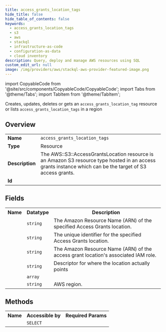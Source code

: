 ```yaml
---
title: access_grants_location_tags
hide_title: false
hide_table_of_contents: false
keywords:
  - access_grants_location_tags
  - s3
  - aws
  - stackql
  - infrastructure-as-code
  - configuration-as-data
  - cloud inventory
description: Query, deploy and manage AWS resources using SQL
custom_edit_url: null
image: /img/providers/aws/stackql-aws-provider-featured-image.png
---
```


import CopyableCode from '@site/src/components/CopyableCode/CopyableCode';
import Tabs from '@theme/Tabs';
import TabItem from '@theme/TabItem';

Creates, updates, deletes or gets an <code>access_grants_location_tag</code> resource or lists <code>access_grants_location_tags</code> in a region

## Overview
<table><tbody>
<tr><td><b>Name</b></td><td><code>access_grants_location_tags</code></td></tr>
<tr><td><b>Type</b></td><td>Resource</td></tr>
<tr><td><b>Description</b></td><td>The AWS::S3::AccessGrantsLocation resource is an Amazon S3 resource type hosted in an access grants instance which can be the target of S3 access grants.</td></tr>
<tr><td><b>Id</b></td><td><CopyableCode code="aws.s3.access_grants_location_tags" /></td></tr>
</tbody></table>

## Fields
<table><tbody><tr><th>Name</th><th>Datatype</th><th>Description</th></tr><tr><td><CopyableCode code="access_grants_location_arn" /></td><td><code>string</code></td><td>The Amazon Resource Name (ARN) of the specified Access Grants location.</td></tr>
<tr><td><CopyableCode code="access_grants_location_id" /></td><td><code>string</code></td><td>The unique identifier for the specified Access Grants location.</td></tr>
<tr><td><CopyableCode code="iam_role_arn" /></td><td><code>string</code></td><td>The Amazon Resource Name (ARN) of the access grant location's associated IAM role.</td></tr>
<tr><td><CopyableCode code="location_scope" /></td><td><code>string</code></td><td>Descriptor for where the location actually points</td></tr>
<tr><td><CopyableCode code="tags" /></td><td><code>array</code></td><td></td></tr>
<tr><td><CopyableCode code="region" /></td><td><code>string</code></td><td>AWS region.</td></tr>
</tbody></table>

## Methods

<table><tbody>
  <tr>
    <th>Name</th>
    <th>Accessible by</th>
    <th>Required Params</th>
  </tr>
  <tr>
    <td><CopyableCode code="view" /></td>
    <td><code>SELECT</code></td>
    <td><CopyableCode code="region" /></td>
  </tr>
</tbody></table>








